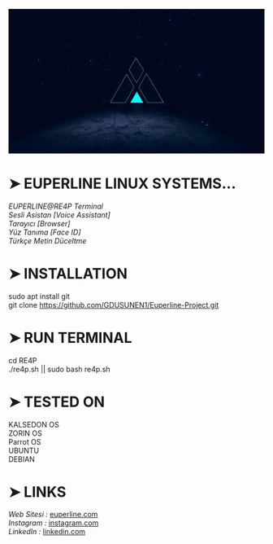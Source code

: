   ![](euperline.jpeg)

# ➤ EUPERLINE LINUX SYSTEMS...
  *EUPERLINE@RE4P Terminal* </br>
  *Sesli Asistan [Voice Assistant]* </br>
  *Tarayıcı [Browser]* </br>
  *Yüz Tanıma [Face ID]* </br>
  *Türkçe Metin Düceltme* </br>

# ➤ INSTALLATION
  sudo apt install git </br>
  git clone https://github.com/GDUSUNEN1/Euperline-Project.git </br>
  
# ➤ RUN TERMINAL  
  cd RE4P </br>
  ./re4p.sh || sudo bash re4p.sh
  
# ➤ TESTED ON
  KALSEDON OS </br>
  ZORIN OS </br>
  Parrot OS </br>
  UBUNTU </br>
  DEBIAN </br>

# ➤ LINKS
  *Web Sitesi :* [euperline.com](euperline.com) </br>
  *Instagram :*  [instagram.com](https://www.instagram.com/euperlineofficial/) </br>
  *LinkedIn :*   [linkedin.com](https://www.linkedin.com/company/euperline/)
